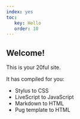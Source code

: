 ```yaml
---
index: yes
toc:
   key: Hello
   order: 10
---
```


## Welcome!

This is your 20ful site.

It has compiled for you:

* Stylus to CSS
* LiveScript to JavaScript
* Markdown to HTML
* Pug template to HTML
